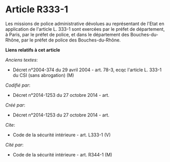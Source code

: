 # Article R333-1

Les missions de police administrative dévolues au représentant de l'Etat en application de l'article L. 333-1 sont exercées
par le préfet de département, à Paris, par le préfet de police, et dans le département des Bouches-du-Rhône, par le préfet de
police des Bouches-du-Rhône.

**Liens relatifs à cet article**

_Anciens textes_:

  - Décret n°2004-374 du 29 avril 2004 - art. 78-3, ecqc l'article L. 333-1 du CSI (sans abrogation) (M)

_Codifié par_:

  - Décret n°2014-1253 du 27 octobre 2014 - art.

_Créé par_:

  - Décret n°2014-1253 du 27 octobre 2014 - art.

_Cite_:

  - Code de la sécurité intérieure - art. L333-1 (V)

_Cité par_:

  - Code de la sécurité intérieure - art. R344-1 (M)
